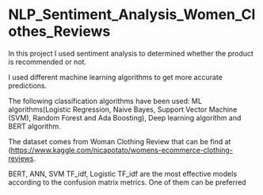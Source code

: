 # NLP_Sentiment_Analysis_Women_Clothes_Reviews

In this project I used sentiment analysis to determined whether the product is recommended or not.

I used different machine learning algorithms to get more accurate predictions. 

The following classification algorithms have been used: ML algorithms(Logistic Regression, Naive Bayes, Support Vector Machine (SVM), Random Forest and Ada Boosting), Deep learning algorithm and BERT algorithm. 

The dataset comes from Woman Clothing Review that can be find at (https://www.kaggle.com/nicapotato/womens-ecommerce-clothing-reviews.

BERT, ANN, SVM TF_idf, Logistic TF_idf are the most effective models according to the confusion matrix metrics. One of them can be preferred
